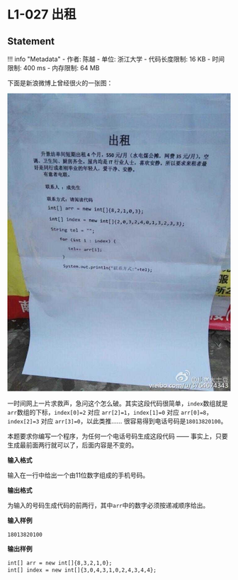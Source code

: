 
# L1-027 出租

## Statement

!!! info "Metadata"
    - 作者: 陈越
    - 单位: 浙江大学
    - 代码长度限制: 16 KB
    - 时间限制: 400 ms
    - 内存限制: 64 MB

下面是新浪微博上曾经很火的一张图：


![](./statement-assets/187)

一时间网上一片求救声，急问这个怎么破。其实这段代码很简单，`index`数组就是`arr`数组的下标，`index[0]=2` 对应 `arr[2]=1`，`index[1]=0` 对应 `arr[0]=8`，`index[2]=3` 对应 `arr[3]=0`，以此类推…… 很容易得到电话号码是`18013820100`。

本题要求你编写一个程序，为任何一个电话号码生成这段代码 —— 事实上，只要生成最前面两行就可以了，后面内容是不变的。

**输入格式**

输入在一行中给出一个由11位数字组成的手机号码。

**输出格式**

为输入的号码生成代码的前两行，其中`arr`中的数字必须按递减顺序给出。

**输入样例**
```plaintext
18013820100
```

**输出样例**
```plaintext
int[] arr = new int[]{8,3,2,1,0};
int[] index = new int[]{3,0,4,3,1,0,2,4,3,4,4};
```
